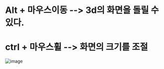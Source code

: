 # Alt + 마우스이동 --> 3d의 화면을 돌릴 수 있다.
# ctrl + 마우스휠 --> 화면의 크기를 조절

![image](https://github.com/qkrtjdgns12/spline-memo/assets/163283968/856676cd-44c1-4bbf-9179-df5568030bc5)

